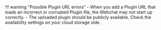 !!! warning "Possible Plugin URL errors"
    - When you add a Plugin URL that loads an incorrect or corrupted Plugin file, the Webchat may not start up correctly.
    - The uploaded plugin should be publicly available. Check the availability settings on your cloud storage side.
